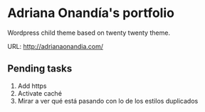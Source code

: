 # Adriana Onandía's portfolio

Wordpress child theme based on twenty twenty theme.

URL: http://adrianaonandia.com/

## Pending tasks

1. Add https
2. Activate caché
3. Mirar a ver qué está pasando con lo de los estilos duplicados